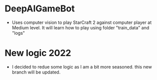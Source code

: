 # DeepAIGameBot
- Uses computer vision to play StarCraft 2 against computer player at Medium level. It will learn how to play using folder "train_data" and "logs"
# New logic 2022
- I decided to redue some logic as I am a bit more seasoned. this new branch will be updated.
